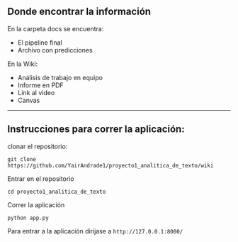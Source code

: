 ## Donde encontrar la información 
En la carpeta docs se encuentra:
- El pipeline final
- Archivo con predicciones

En la Wiki:
- Análisis de trabajo en equipo
- Informe en PDF
- Link al video
- Canvas

---
## Instrucciones para correr la aplicación: 

clonar el repositorio: 
```
git clone https://github.com/YairAndrade1/proyecto1_analitica_de_texto/wiki
```
Entrar en el repositorio
```
cd proyecto1_analitica_de_texto
```
Correr la aplicación
```
python app.py
```
Para entrar a la aplicación dirijase a `http://127.0.0.1:8000/`
